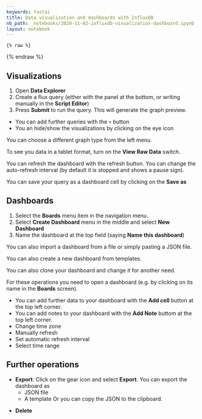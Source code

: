 ```yaml
---
keywords: fastai
title: Data visualization and dashboards with InfluxDB
nb_path: _notebooks/2020-11-02-influxdb-visualization-dashboard.ipynb
layout: notebook
---
```


<!--
#################################################
### THIS FILE WAS AUTOGENERATED! DO NOT EDIT! ###
#################################################
# file to edit: _notebooks/2020-11-02-influxdb-visualization-dashboard.ipynb
-->

<div class="container" id="notebook-container">
        
    {% raw %}
    
<div class="cell border-box-sizing code_cell rendered">

</div>
    {% endraw %}

<div class="cell border-box-sizing text_cell rendered"><div class="inner_cell">
<div class="text_cell_render border-box-sizing rendered_html">
<h2 id="Visualizations">Visualizations<a class="anchor-link" href="#Visualizations"> </a></h2>
</div>
</div>
</div>
<div class="cell border-box-sizing text_cell rendered"><div class="inner_cell">
<div class="text_cell_render border-box-sizing rendered_html">
<ol>
<li>Open <strong>Data Explorer</strong></li>
<li>Create a flux query (either with the panel at the bottom, or writing manually in the <strong>Script Editor</strong>)</li>
<li>Press <strong>Submit</strong> to run the query. This will generate the graph preview.</li>
</ol>
<ul>
<li>You can add further queries with the <code>+</code> button</li>
<li>You an hide/show the visualizations by clicking on the eye icon</li>
</ul>
<p>You can choose a different graph type from the left menu.</p>
<p>To see you data in a tablet format, turn on the <strong>View Raw Data</strong> switch.</p>
<p>You can refresh the dashboard with the refresh button. 
You can change the auto-refresh interval (by default it is stopped and shows a pause sign).</p>
<p>You can save your query as a dashboard cell by clicking on the <strong>Save as</strong></p>

</div>
</div>
</div>
<div class="cell border-box-sizing text_cell rendered"><div class="inner_cell">
<div class="text_cell_render border-box-sizing rendered_html">
<h2 id="Dashboards">Dashboards<a class="anchor-link" href="#Dashboards"> </a></h2>
</div>
</div>
</div>
<div class="cell border-box-sizing text_cell rendered"><div class="inner_cell">
<div class="text_cell_render border-box-sizing rendered_html">
<ol>
<li>Select the <strong>Boards</strong> menu item in the navigation menu.</li>
<li>Select <strong>Create Dashboard</strong> menu in the middle and select <strong>New Dashboard</strong></li>
<li>Name the dashboard at the top field (saying <strong>Name this dashboard</strong>)</li>
</ol>
<p>You can also import a dashboard from a file or simply pasting a JSON file.</p>
<p>You can also create a new dashboard from templates.</p>
<p>You can also clone your dashboard and change it for another need.</p>

</div>
</div>
</div>
<div class="cell border-box-sizing text_cell rendered"><div class="inner_cell">
<div class="text_cell_render border-box-sizing rendered_html">
<p>For these operations you need to open a dashboard (e.g. by clicking on its name in the <strong>Boards</strong> screen).</p>
<ul>
<li>You can add further data to your dashboard with the <strong>Add cell</strong> button at the top left corner.</li>
<li>You can add notes to your dashboard with the <strong>Add Note</strong> buttom at the top left corner.</li>
<li>Change time zone</li>
<li>Manually refresh</li>
<li>Set automatic refresh interval</li>
<li>Select time range</li>
</ul>

</div>
</div>
</div>
<div class="cell border-box-sizing text_cell rendered"><div class="inner_cell">
<div class="text_cell_render border-box-sizing rendered_html">
<h2 id="Further-operations">Further operations<a class="anchor-link" href="#Further-operations"> </a></h2><ul>
<li><strong>Export</strong>: Click on the gear icon and select <strong>Export</strong>. You can export the dashboard as<ul>
<li>JSON file</li>
<li>A template
Or you can copy the JSON to the clipboard.</li>
</ul>
</li>
</ul>
<ul>
<li><strong>Delete</strong></li>
</ul>

</div>
</div>
</div>
</div>
 

